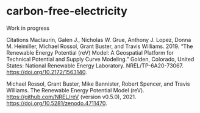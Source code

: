# carbon-free-electricity

Work in progress

Citations
Maclaurin, Galen J., Nicholas W. Grue, Anthony J. Lopez, Donna M. Heimiller, Michael Rossol, Grant Buster, and Travis Williams. 2019. “The Renewable Energy Potential (reV) Model: A Geospatial Platform for Technical Potential and Supply Curve Modeling.” Golden, Colorado, United States: National Renewable Energy Laboratory. NREL/TP-6A20-73067. https://doi.org/10.2172/1563140.

Michael Rossol, Grant Buster, Mike Bannister, Robert Spencer, and Travis Williams. The Renewable Energy Potential Model (reV). https://github.com/NREL/reV (version v0.5.0), 2021. https://doi.org/10.5281/zenodo.4711470.
